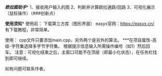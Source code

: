 *******欧拉图助手********
1、接收用户输入的图
2、判断并计算欧拉通路/回路
3、可视化展示（鼠标操作）（###创新点）


********使用须知*********
使用前：
下载第三方库（图形界面）
easyx官网：https://easyx.cn/
有下载教程，非常简单。

使用：
cpp文件只要添加main.cpp，另外两个是另外的算法。
***在项目属性-高级-字符集选择多字节字符集。
根据提示信息输入所需操作编号（如1）然后回车。
注意：可视化结束之后，主窗口可能不在顶层（即最小化状态），在任务栏找到即可继续。

如有问题可联系作者。